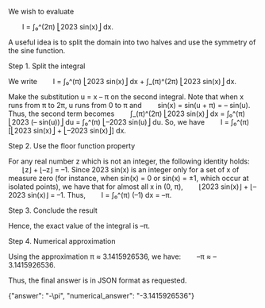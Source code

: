 We wish to evaluate

  I = ∫₀^(2π) ⎣2023 sin(x)⎦ dx.

A useful idea is to split the domain into two halves and use the symmetry of the sine function.

Step 1. Split the integral

We write
  I = ∫₀^(π) ⎣2023 sin(x)⎦ dx + ∫_(π)^(2π) ⎣2023 sin(x)⎦ dx.

Make the substitution u = x – π on the second integral. Note that when x runs from π to 2π, u runs from 0 to π and
  sin(x) = sin(u + π) = – sin(u).
Thus, the second term becomes
  ∫_(π)^(2π) ⎣2023 sin(x)⎦ dx = ∫₀^(π) ⎣2023 (– sin(u))⎦ du = ∫₀^(π) ⎣–2023 sin(u)⎦ du.
So, we have
  I = ∫₀^(π) [⎣2023 sin(x)⎦ + ⎣–2023 sin(x)⎦] dx.

Step 2. Use the floor function property

For any real number z which is not an integer, the following identity holds:
  ⌊z⌋ + ⌊–z⌋ = –1.
Since 2023 sin(x) is an integer only for a set of x of measure zero (for instance, when sin(x) = 0 or sin(x) = ±1, which occur at isolated points), we have that for almost all x in (0, π),
  ⌊2023 sin(x)⌋ + ⌊–2023 sin(x)⌋ = –1.
Thus,
  I = ∫₀^(π) (–1) dx = –π.

Step 3. Conclude the result

Hence, the exact value of the integral is –π.

Step 4. Numerical approximation

Using the approximation π ≈ 3.1415926536, we have:
  –π ≈ –3.1415926536.

Thus, the final answer is in JSON format as requested.

{"answer": "-\\pi", "numerical_answer": "-3.1415926536"}